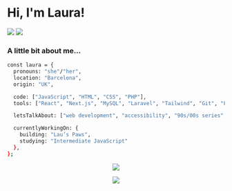 
# Hi, I'm Laura! 

[![](https://img.shields.io/badge/-laura--artaza-blue?logo=linkedin)](https://www.linkedin.com/in/laura-artaza/)
[![](https://img.shields.io/badge/-lolamindi-EA4AAA?logo=github)](https://github.com/lolamindi)    

 ### A little bit about me...

```bash
const laura = {
  pronouns: "she"/"her",
  location: "Barcelona",
  origin: "UK",

  code: ["JavaScript", "HTML", "CSS", "PHP"],
  tools: ["React", "Next.js", "MySQL", "Laravel", "Tailwind", "Git", "Figma"],

  letsTalkAbout: ["web development", "accessibility", "90s/00s series", "psychology", "literature"],

  currentlyWorkingOn: {
    building: "Lau’s Paws",
    studying: "Intermediate JavaScript"
  },
};
```

</div>

<div align="center">

![](https://github-readme-streak-stats.herokuapp.com/?user=lolamindi&theme=default&hide_border=false&ring=pink&fire=pink&currStreakLabel=pink&border=ff69b4)

![](https://github-readme-activity-graph.vercel.app/graph?username=lolamindi&bg_color=ffffff&color=9e4c98&line=9e4c98&point=403d3d&area=true&hide_border=false)




</div>
